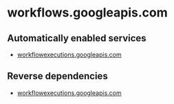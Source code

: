 # workflows.googleapis.com

## Automatically enabled services

* [workflowexecutions.googleapis.com](../workflowexecutions.googleapis.com/)

## Reverse dependencies

* [workflowexecutions.googleapis.com](../workflowexecutions.googleapis.com/)
